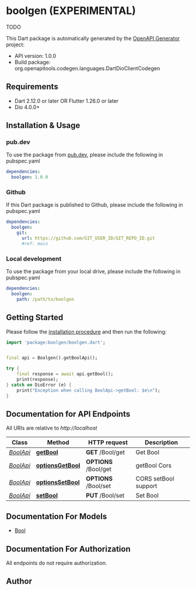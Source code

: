 # boolgen (EXPERIMENTAL)
TODO

This Dart package is automatically generated by the [OpenAPI Generator](https://openapi-generator.tech) project:

- API version: 1.0.0
- Build package: org.openapitools.codegen.languages.DartDioClientCodegen

## Requirements

* Dart 2.12.0 or later OR Flutter 1.26.0 or later
* Dio 4.0.0+

## Installation & Usage

### pub.dev
To use the package from [pub.dev](https://pub.dev), please include the following in pubspec.yaml
```yaml
dependencies:
  boolgen: 1.0.0
```

### Github
If this Dart package is published to Github, please include the following in pubspec.yaml
```yaml
dependencies:
  boolgen:
    git:
      url: https://github.com/GIT_USER_ID/GIT_REPO_ID.git
      #ref: main
```

### Local development
To use the package from your local drive, please include the following in pubspec.yaml
```yaml
dependencies:
  boolgen:
    path: /path/to/boolgen
```

## Getting Started

Please follow the [installation procedure](#installation--usage) and then run the following:

```dart
import 'package:boolgen/boolgen.dart';


final api = Boolgen().getBoolApi();

try {
    final response = await api.getBool();
    print(response);
} catch on DioError (e) {
    print("Exception when calling BoolApi->getBool: $e\n");
}

```

## Documentation for API Endpoints

All URIs are relative to *http://localhost*

Class | Method | HTTP request | Description
------------ | ------------- | ------------- | -------------
[*BoolApi*](doc/BoolApi.md) | [**getBool**](doc/BoolApi.md#getbool) | **GET** /Bool/get | Get Bool
[*BoolApi*](doc/BoolApi.md) | [**optionsGetBool**](doc/BoolApi.md#optionsgetbool) | **OPTIONS** /Bool/get | getBool Cors
[*BoolApi*](doc/BoolApi.md) | [**optionsSetBool**](doc/BoolApi.md#optionssetbool) | **OPTIONS** /Bool/set | CORS setBool support
[*BoolApi*](doc/BoolApi.md) | [**setBool**](doc/BoolApi.md#setbool) | **PUT** /Bool/set | Set Bool


## Documentation For Models

 - [Bool](doc/Bool.md)


## Documentation For Authorization

 All endpoints do not require authorization.


## Author



